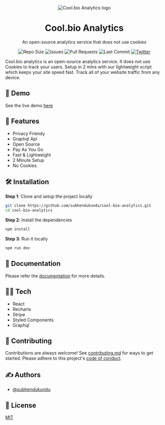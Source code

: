<p align="center"><img src="https://analytics.cool.bio/slogo.svg" alt="Cool.bio Analytics logo"></p>

<h1 align="center">Cool.bio Analytics</h1>

<p align="center">
An open-source analytics service that does not use cookies
</p>

<p align="center">
<img src="https://img.shields.io/github/repo-size/subhendukundu/cool-bio-analytics?color=%23DA631D&label=Repo%20Size" alt="Repo Size">

<img src="https://img.shields.io/github/issues/subhendukundu/cool-bio-analytics?color=%23DA631D&label=Issues" alt="Issues">

<img src="https://img.shields.io/github/issues-pr/subhendukundu/cool-bio-analytics?color=%23DA631D&label=Pull%20Requests" alt="Pull Requests">

<img src="https://img.shields.io/github/last-commit/subhendukundu/cool-bio-analytics?color=%23DA631D&label=Last%20Commit" alt="Last Commit">

<a href="https://twitter.com/thecoolbio">
<img src="https://img.shields.io/twitter/follow/thecoolbio?color=%23DA631D&style=social" alt="Twitter">
</a>

</p>

Cool.bio analytics is an open-source analytics service. It does not use Cookies to track your users. Setup in 2 mins with our lightweight script which keeps your site speed fast. Track all of your website traffic from any device.

## 🚀 Demo
See the live demo [here](https://analytics.cool.bio/)

## 🧐 Features
- Privacy Friendy
- Graphql Api
- Open Source
- Pay As You Go
- Fast & Lightweight
- 2 Minute Setup
- No Cookies


## 🛠️ Installation
**Step 1**: Clone and setup the project locally
```bash
git clone https://github.com/subhendukundu/cool-bio-analytics.git
cd cool-bio-analytics
```
**Step 2**: Install the dependencies
```bash
npm install
```

**Step 3**: Run it locally
```bash
npm run dev
```

## 📃 Documentation
Please refer the [documentation](https://analytics.cool.bio/docs) for more details.

## 👩‍💻 Tech
- React
- Recharts
- Stripe
- Styled Components
- Graphql

## 🍰 Contributing
Contributions are always welcome!
See [contributing.md](contributing.md) for ways to get started.
Please adhere to this project's [code of conduct](code-of-conduct.md).


## ✍️ Authors
- [@subhendukundu](https://www.github.com/subhendukundu)

## 💼 License
[MIT](https://github.com/subhendukundu/cool-bio-analytics/blob/main/LICENSE)